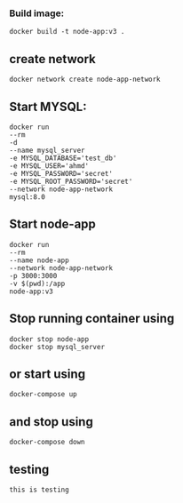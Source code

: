 ### Build image:

    docker build -t node-app:v3 .

## create network

    docker network create node-app-network

## Start MYSQL:
    
    docker run
    --rm
    -d
    --name mysql_server
    -e MYSQL_DATABASE='test_db'
    -e MYSQL_USER='ahmd'
    -e MYSQL_PASSWORD='secret'
    -e MYSQL_ROOT_PASSWORD='secret'
    --network node-app-network
    mysql:8.0 

    
## Start node-app

    docker run
    --rm
    --name node-app
    --network node-app-network
    -p 3000:3000
    -v $(pwd):/app
    node-app:v3 

## Stop running container using

    docker stop node-app
    docker stop mysql_server

## or start using

    docker-compose up

## and stop using

    docker-compose down

## testing

    this is testing 